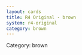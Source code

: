 ```yaml
---
layout: cards
title: R4 Original - brown
system: r4-original
category: brown
---
```

<div class="alert alert-secondary mb-4"><span class="i18n innerHTML-category">Category: </span><span class="i18n innerHTML-cat-brown">brown</span></div>
